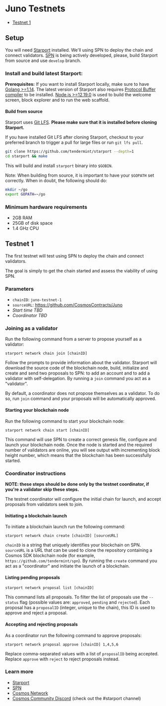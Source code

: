 # Juno Testnets

* [Testnet 1](#testnet-1)

## Setup

You will need [Starport](https://github.com/tendermint/starport) installed. We'll using SPN to deploy the chain and connect validators. [SPN](https://github.com/tendermint/spn) is being actively developed, please, build Starport from source and use `develop` branch.

### Install and build latest Starport:
**Prerequisites:** If you want to install Starport locally, make sure to have [Golang >=1.14](https://golang.org/). The latest version of Starport also requires [Protocol Buffer compiler](https://grpc.io/docs/protoc-installation/) to be installed. [Node.js >=12.19.0](https://nodejs.org/) is used to build the welcome screen, block explorer and to run the web scaffold.

#### Build from source

Starport uses [Git LFS](https://git-lfs.github.com/). **Please make sure that it is installed before cloning Starport.**

If you have installed Git LFS after cloning Starport, checkout to your preferred branch to trigger a pull for large files or run `git lfs pull`.

```sh
git clone https://github.com/tendermint/starport --depth=1
cd starport && make
```

This will build and install `starport` binary into `$GOBIN`.

Note: When building from source, it is important to have your `$GOPATH` set correctly.  When in doubt, the following should do:

```sh
mkdir ~/go
export GOPATH=~/go
```

### Minimum hardware requirements
- 2GB RAM
- 25GB of disk space
- 1.4 GHz CPU

## Testnet 1

The first testnet will test using SPN to deploy the chain and connect validators.

The goal is simply to get the chain started and assess the viability of using SPN.

### Parameters

* `chainID`: `juno-testnet-1`
* `sourceURL`: https://github.com/CosmosContracts/Juno
* *Start time TBD*
* *Coordinator TBD*

### Joining as a validator

Run the following command from a server to propose yourself as a validator:

```
starport network chain join [chainID]
```

Follow the prompts to provide information about the validator. Starport will download the source code of the blockchain node, build, initialize and create and send two proposals to SPN: to add an account and to add a validator with self-delegation. By running a `join` command you act as a "validator".

By default, a coordinator does not propose themselves as a validator. To do so, run `join` command and your proposals will be automatically approved.

#### Starting your blockchain node

Run the following command to start your blockchain node:

```
starport network chain start [chainID]
```

This command will use SPN to create a correct genesis file, configure and launch your blockchain node. Once the node is started and the required number of validators are online, you will see output with incrementing block height number, which means that the blockchain has been successfully started.

### Coordinator instructions

**NOTE: these steps should be done only by the testnet coordinator, if you're a validator skip these steps.**

The testnet coordinator will configure the initial chain for launch, and accept proposals from validators seek to join.

#### Initiating a blockchain launch

To initiate a blockchain launch run the following command:

```
starport network chain create [chainID] [sourceURL]
```

`chainID` is a string that uniquely identifies your blockchain on SPN. `sourceURL` is a URL that can be used to clone the repository containing a Cosmos SDK blockchain node (for example, `https://github.com/tendermint/spn`). By running the `create` command you act as a "coordinator" and initiate the launch of a blockchain.

#### Listing pending proposals

```
starport network proposal list [chainID]
```

This command lists all proposals. To filter the list of proposals use the `--status` flag (possible values are: `approved`, `pending` and `rejected`). Each proposal has a `proposalID` (integer, unique to the chain), this ID is used to approve and reject a proposal.

#### Accepting and rejecting proposals

As a coordinator run the following command to approve proposals:

```
starport network proposal approve [chainID] 1,4,5,6
```

Replace comma-separated values with a list of `proposalID` being accepted. Replace `approve` with `reject` to reject proposals instead.

### Learn more

* [Starport](https://github.com/tendermint/starport)
* [SPN](https://github.com/tendermint/spn)
* [Cosmos Network](https://cosmos.network)
* [Cosmos Community Discord](https://discord.com/invite/W8trcGV) (check out the #starport channel)
